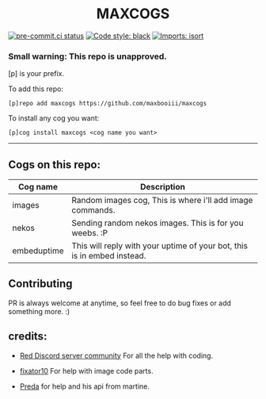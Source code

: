 <h1 align="center">MAXCOGS</h1>

[![pre-commit.ci status](https://results.pre-commit.ci/badge/github/maxbooiii/maxcogs/master.svg)](https://results.pre-commit.ci/latest/github/maxbooiii/maxcogs/master)
[![Code style: black](https://img.shields.io/badge/code%20style-black-000000.svg)](https://github.com/psf/black)
[![Imports: isort](https://img.shields.io/badge/%20imports-isort-%231674b1?style=flat&labelColor=ef8336)](https://pycqa.github.io/isort/)

<h3>Small warning: This repo is unapproved.</h3>

[p] is your prefix.

To add this repo: 

```
[p]repo add maxcogs https://github.com/maxbooiii/maxcogs
```

To install any cog you want:

```
[p]cog install maxcogs <cog name you want>
```
---------------------------------------------------------------
## Cogs on this repo: 
<table>
<thead>
<tr>
<th>Cog name</th>
<th>Description</th>
</tr>
</thead>
<tbody>
<tr>
<td>images</td>
<td>Random images cog, This is where i'll add image commands.</td>
</tr>
<td>nekos</td>
<td>Sending random nekos images. This is for you weebs. :P</td>
</tr>
<td>embeduptime</td>
<td>This will reply with your uptime of your bot, this is in embed instead.</td>
</tr>
</tbody>
</table>

## Contributing
PR is always welcome at anytime, so feel free to do bug fixes or add something more. :)



## credits:
- [Red Discord server community](https://discord.gg/red) For all the help with coding. 

- [fixator10](https://github.com/fixator10/Fixator10-Cogs) For help with image code parts.

- [Preda](https://github.com/PredaaA/predacogs) for help and his api from martine.
